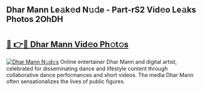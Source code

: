 ## Dhar Mann Le𝚊k𝚎d N𝚞𝚍e - Part-rS2 Vid𝚎o Le𝚊ks Photos 2OhDH

# <h2><a href="http://fbftu8r.evod.top/?m=Dhar+Mann">🔗 👉🔴 Dhar Mann Vid𝚎o Ph𝚘t𝚘s</a></h2>

[![Dhar Mann N𝚞d𝚎s](https://i.imgur.com/8V9OHl7.gif)](http://fbftu8r.evod.top/?m=Dhar+Mann)
Online entertainer Dhar Mann and digital artist, celebrated for disseminating dance and lifestyle content through collaborative dance performances and short videos. The media Dhar Mann often sensationalizes the lives of public figures. 
